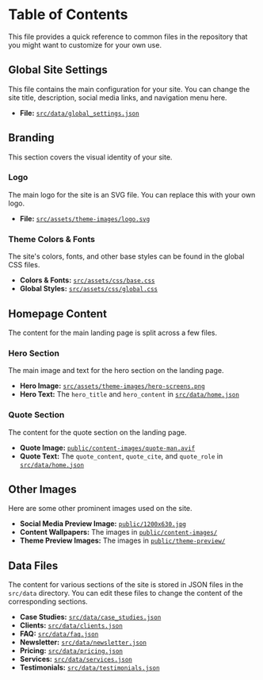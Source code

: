 # Table of Contents

This file provides a quick reference to common files in the repository that you might want to customize for your own use.

## Global Site Settings

This file contains the main configuration for your site. You can change the site title, description, social media links, and navigation menu here.

- **File:** [`src/data/global_settings.json`](./src/data/global_settings.json)

## Branding

This section covers the visual identity of your site.

### Logo

The main logo for the site is an SVG file. You can replace this with your own logo.

- **File:** [`src/assets/theme-images/logo.svg`](./src/assets/theme-images/logo.svg)

### Theme Colors & Fonts

The site's colors, fonts, and other base styles can be found in the global CSS files.

- **Colors & Fonts:** [`src/assets/css/base.css`](./src/assets/css/base.css)
- **Global Styles:** [`src/assets/css/global.css`](./src/assets/css/global.css)

## Homepage Content

The content for the main landing page is split across a few files.

### Hero Section

The main image and text for the hero section on the landing page.

- **Hero Image:** [`src/assets/theme-images/hero-screens.png`](./src/assets/theme-images/hero-screens.png)
- **Hero Text:** The `hero_title` and `hero_content` in [`src/data/home.json`](./src/data/home.json)

### Quote Section

The content for the quote section on the landing page.

- **Quote Image:** [`public/content-images/quote-man.avif`](./public/content-images/quote-man.avif)
- **Quote Text:** The `quote_content`, `quote_cite`, and `quote_role` in [`src/data/home.json`](./src/data/home.json)

## Other Images

Here are some other prominent images used on the site.

- **Social Media Preview Image:** [`public/1200x630.jpg`](./public/1200x630.jpg)
- **Content Wallpapers:** The images in [`public/content-images/`](./public/content-images/)
- **Theme Preview Images:** The images in [`public/theme-preview/`](./public/theme-preview/)

## Data Files

The content for various sections of the site is stored in JSON files in the `src/data` directory. You can edit these files to change the content of the corresponding sections.

- **Case Studies:** [`src/data/case_studies.json`](./src/data/case_studies.json)
- **Clients:** [`src/data/clients.json`](./src/data/clients.json)
- **FAQ:** [`src/data/faq.json`](./src/data/faq.json)
- **Newsletter:** [`src/data/newsletter.json`](./src/data/newsletter.json)
- **Pricing:** [`src/data/pricing.json`](./src/data/pricing.json)
- **Services:** [`src/data/services.json`](./src/data/services.json)
- **Testimonials:** [`src/data/testimonials.json`](./src/data/testimonials.json)
